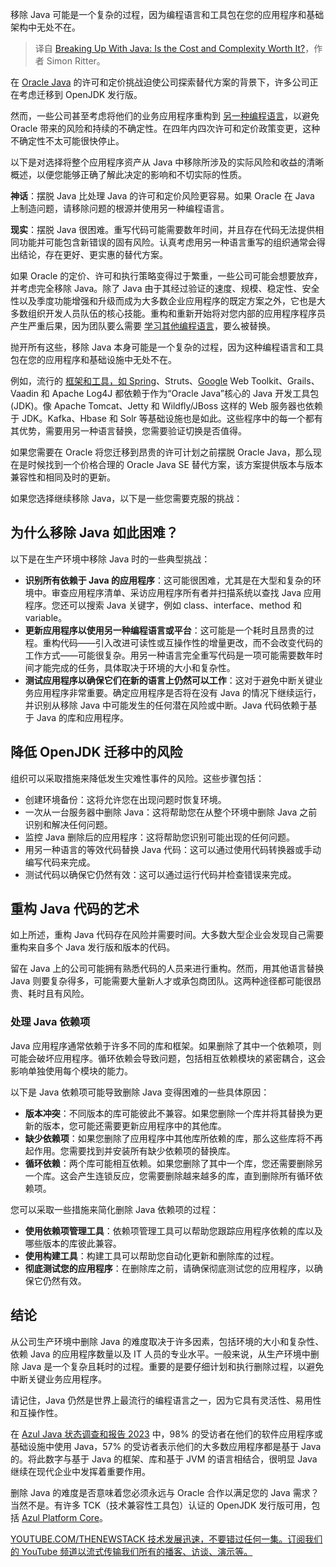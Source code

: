 
<!--
title: 与Java分手：成本和复杂性值得吗？
cover: https://cdn.thenewstack.io/media/2024/09/847e8106-coffee.jpg
-->

移除 Java 可能是一个复杂的过程，因为编程语言和工具包在您的应用程序和基础架构中无处不在。

> 译自 [Breaking Up With Java: Is the Cost and Complexity Worth It?](https://thenewstack.io/breaking-up-with-java-is-the-cost-and-complexity-worth-it/)，作者 Simon Ritter。

在 [Oracle Java](https://thenewstack.io/oracle-unveils-java-23-simplicity-meets-enterprise-power/) 的许可和定价挑战迫使公司探索替代方案的背景下，许多公司正在考虑迁移到 OpenJDK 发行版。

然而，一些公司甚至考虑将他们的业务应用程序重构到 [另一种编程语言](https://thenewstack.io/webassembly/javas-history-could-point-the-way-for-webassembly/)，以避免 Oracle 带来的风险和持续的不确定性。在四年内四次许可和定价政策变更，这种不确定性不太可能很快停止。

以下是对选择将整个应用程序资产从 Java 中移除所涉及的实际风险和收益的清晰概述，以便您能够正确了解此决定的影响和不切实际的性质。

**神话**：摆脱 Java 比处理 Java 的许可和定价风险更容易。如果 Oracle 在 Java 上制造问题，请移除问题的根源并使用另一种编程语言。

**现实**：摆脱 Java 很困难。重写代码可能需要数年时间，并且存在代码无法提供相同功能并可能包含新错误的固有风险。认真考虑用另一种语言重写的组织通常会得出结论，存在更好、更实惠的替代方案。

如果 Oracle 的定价、许可和执行策略变得过于繁重，一些公司可能会想要放弃，并考虑完全移除 Java。除了 Java 由于其经过验证的速度、规模、稳定性、安全性以及季度功能增强和升级而成为大多数企业应用程序的既定方案之外，它也是大多数组织开发人员队伍的核心技能。重构和重新开始将对您内部的应用程序程序员产生严重后果，因为团队要么需要 [学习其他编程语言](https://thenewstack.io/learn-the-go-programming-language-start-here/)，要么被替换。

抛开所有这些，移除 Java 本身可能是一个复杂的过程，因为这种编程语言和工具包在您的应用程序和基础设施中无处不在。

例如，流行的 [框架和工具，如 Spring](https://thenewstack.io/spring-framework-has-three-major-pitfalls-heres-what-to-do/)、Struts、[Google](https://cloud.google.com/?utm_content=inline+mention) Web Toolkit、Grails、Vaadin 和 Apache Log4J 都依赖于作为“Oracle Java”核心的 Java 开发工具包 (JDK)。像 Apache Tomcat、Jetty 和 Wildfly/JBoss 这样的 Web 服务器也依赖于 JDK。Kafka、Hbase 和 Solr 等基础设施也是如此。这些程序中的每一个都有其优势，需要用另一种语言替换，您需要验证切换是否值得。

如果您需要在 Oracle 将您迁移到昂贵的许可计划之前摆脱 Oracle Java，那么现在是时候找到一个价格合理的 Oracle Java SE 替代方案，该方案提供版本与版本兼容性和相同及时的更新。

如果您选择继续移除 Java，以下是一些您需要克服的挑战：

## 为什么移除 Java 如此困难？

以下是在生产环境中移除 Java 时的一些典型挑战：

* **识别所有依赖于 Java 的应用程序**：这可能很困难，尤其是在大型和复杂的环境中。审查应用程序清单、采访应用程序所有者并扫描系统以查找 Java 应用程序。您还可以搜索 Java 关键字，例如 class、interface、method 和 variable。
* **更新应用程序以使用另一种编程语言或平台**：这可能是一个耗时且昂贵的过程。重构代码——引入改进可读性或互操作性的增量更改，而不会改变代码的工作方式——可能很复杂。用另一种语言完全重写代码是一项可能需要数年时间才能完成的任务，具体取决于环境的大小和复杂性。
* **测试应用程序以确保它们在新的语言上仍然可以工作**：这对于避免中断关键业务应用程序非常重要。确定应用程序是否将在没有 Java 的情况下继续运行，并识别从移除 Java 中可能发生的任何潜在风险或中断。Java 代码依赖于基于 Java 的库和应用程序。

## 降低 OpenJDK 迁移中的风险

组织可以采取措施来降低发生灾难性事件的风险。这些步骤包括：

- 创建环境备份：这将允许您在出现问题时恢复环境。
- 一次从一台服务器中删除 Java：这将帮助您在从整个环境中删除 Java 之前识别和解决任何问题。
- 监控 Java 删除后的应用程序：这将帮助您识别可能出现的任何问题。
- 用另一种语言的等效代码替换 Java 代码：这可以通过使用代码转换器或手动编写代码来完成。
- 测试代码以确保它仍然有效：这可以通过运行代码并检查错误来完成。

## 重构 Java 代码的艺术

如上所述，重构 Java 代码存在风险并需要时间。大多数大型企业会发现自己需要重构来自多个 Java 发行版和版本的代码。

留在 Java 上的公司可能拥有熟悉代码的人员来进行重构。然而，用其他语言替换 Java 则要复杂得多，可能需要大量新人才或承包商团队。这两种途径都可能很昂贵、耗时且有风险。

### 处理 Java 依赖项

Java 应用程序通常依赖于许多不同的库和框架。如果删除了其中一个依赖项，则可能会破坏应用程序。循环依赖会导致问题，包括相互依赖模块的紧密耦合，这会影响单独使用每个模块的能力。

以下是 Java 依赖项可能导致删除 Java 变得困难的一些具体原因：

* **版本冲突**：不同版本的库可能彼此不兼容。如果您删除一个库并将其替换为更新的版本，您可能还需要更新应用程序中的其他库。
* **缺少依赖项**：如果您删除了应用程序中其他库所依赖的库，那么这些库将不再起作用。您需要找到并安装所有缺少依赖项的替换库。
* **循环依赖**：两个库可能相互依赖。如果您删除了其中一个库，您还需要删除另一个库。这会产生连锁反应，您需要删除越来越多的库，直到删除所有循环依赖项。

您可以采取一些措施来简化删除 Java 依赖项的过程：

* **使用依赖项管理工具**：依赖项管理工具可以帮助您跟踪应用程序依赖的库以及哪些版本的库彼此兼容。
* **使用构建工具**：构建工具可以帮助您自动化更新和删除库的过程。
* **彻底测试您的应用程序**：在删除库之前，请确保彻底测试您的应用程序，以确保它仍然有效。

## 结论

从公司生产环境中删除 Java 的难度取决于许多因素，包括环境的大小和复杂性、依赖 Java 的应用程序数量以及 IT 人员的专业水平。一般来说，从生产环境中删除 Java 是一个复杂且耗时的过程。重要的是要仔细计划和执行删除过程，以避免中断关键业务应用程序。

请记住，Java 仍然是世界上最流行的编程语言之一，因为它具有灵活性、易用性和互操作性。

在 [Azul Java 状态调查和报告 2023](https://www.azul.com/report/2023-state-of-java/) 中，98% 的受访者在他们的软件应用程序或基础设施中使用 Java，57% 的受访者表示他们的大多数应用程序都是基于 Java 的。将此数字与基于 Java 的框架、库和基于 JVM 的语言相结合，很明显 Java 继续在现代企业中发挥着重要作用。

删除 Java 的难度是否意味着您必须永远与 Oracle 合作以满足您的 Java 需求？当然不是。有许多 TCK（技术兼容性工具包）认证的 OpenJDK 发行版可用，包括 [Azul Platform Core](https://www.azul.com/products/core)。

[
YOUTUBE.COM/THENEWSTACK
技术发展迅速，不要错过任何一集。订阅我们的 YouTube
频道以流式传输我们所有的播客、访谈、演示等。
](https://youtube.com/thenewstack?sub_confirmation=1)